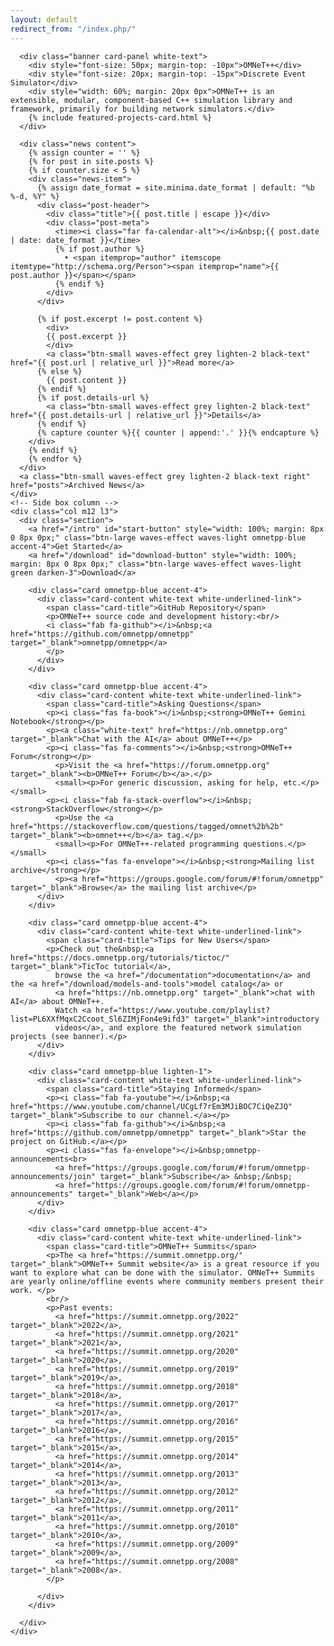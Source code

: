 ```yaml
---
layout: default
redirect_from: "/index.php/"
---
```

<div class="frontcontainer row">
    <div class="col m12 l9 section">

      <div class="banner card-panel white-text">
        <div style="font-size: 50px; margin-top: -10px">OMNeT++</div>
        <div style="font-size: 20px; margin-top: -15px">Discrete Event Simulator</div>
        <div style="width: 60%; margin: 20px 0px">OMNeT++ is an extensible, modular, component-based C++ simulation library and framework, primarily for building network simulators.</div>
        {% include featured-projects-card.html %}
      </div>

      <div class="news content">
        {% assign counter = '' %}
        {% for post in site.posts %}
        {% if counter.size < 5 %}
        <div class="news-item">
          {% assign date_format = site.minima.date_format | default: "%b %-d, %Y" %}
          <div class="post-header">
            <div class="title">{{ post.title | escape }}</div>
            <div class="post-meta">
              <time><i class="far fa-calendar-alt"></i>&nbsp;{{ post.date | date: date_format }}</time>
              {% if post.author %}
                • <span itemprop="author" itemscope itemtype="http://schema.org/Person"><span itemprop="name">{{ post.author }}</span></span>
              {% endif %}
            </div>
          </div>

          {% if post.excerpt != post.content %}
            <div>
            {{ post.excerpt }}
            </div>
            <a class="btn-small waves-effect grey lighten-2 black-text" href="{{ post.url | relative_url }}">Read more</a>
          {% else %}
            {{ post.content }}
          {% endif %}
          {% if post.details-url %}
            <a class="btn-small waves-effect grey lighten-2 black-text" href="{{ post.details-url | relative_url }}">Details</a>
          {% endif %}
          {% capture counter %}{{ counter | append:'.' }}{% endcapture %}
        </div>
        {% endif %}
        {% endfor %}
      </div>
      <a class="btn-small waves-effect grey lighten-2 black-text right" href="posts">Archived News</a>
    </div>
    <!-- Side box column -->
    <div class="col m12 l3">
      <div class="section">
        <a href="/intro" id="start-button" style="width: 100%; margin: 8px 0 8px 0px;" class="btn-large waves-effect waves-light omnetpp-blue accent-4">Get Started</a>
        <a href="/download" id="download-button" style="width: 100%; margin: 8px 0 8px 0px;" class="btn-large waves-effect waves-light green darken-3">Download</a>

        <div class="card omnetpp-blue accent-4">
          <div class="card-content white-text white-underlined-link">
            <span class="card-title">GitHub Repository</span>
            <p>OMNeT++ source code and development history:<br/>
            <i class="fab fa-github"></i>&nbsp;<a href="https://github.com/omnetpp/omnetpp" target="_blank">omnetpp/omnetpp</a>
            </p>
          </div>
        </div>

        <div class="card omnetpp-blue accent-4">
          <div class="card-content white-text white-underlined-link">
            <span class="card-title">Asking Questions</span>
            <p><i class="fas fa-book"></i>&nbsp;<strong>OMNeT++ Gemini Notebook</strong></p>
            <p><a class="white-text" href="https://nb.omnetpp.org" target="_blank">Chat with the AI</a> about OMNeT++</p>
            <p><i class="fas fa-comments"></i>&nbsp;<strong>OMNeT++ Forum</strong></p>
              <p>Visit the <a href="https://forum.omnetpp.org" target="_blank"><b>OMNeT++ Forum</b></a>.</p>
              <small><p>For generic discussion, asking for help, etc.</p></small>
            <p><i class="fab fa-stack-overflow"></i>&nbsp;<strong>StackOverflow</strong></p>
              <p>Use the <a href="https://stackoverflow.com/questions/tagged/omnet%2b%2b" target="_blank"><b>omnet++</b></a> tag.</p>
              <small><p>For OMNeT++-related programming questions.</p></small>
            <p><i class="fas fa-envelope"></i>&nbsp;<strong>Mailing list archive</strong></p>
              <p><a href="https://groups.google.com/forum/#!forum/omnetpp" target="_blank">Browse</a> the mailing list archive</p>              
          </div>
        </div>

        <div class="card omnetpp-blue accent-4">
          <div class="card-content white-text white-underlined-link">
            <span class="card-title">Tips for New Users</span>
            <p>Check out the&nbsp;<a href="https://docs.omnetpp.org/tutorials/tictoc/" target="_blank">TicToc tutorial</a>,
              browse the <a href="/documentation">documentation</a> and the <a href="/download/models-and-tools">model catalog</a> or
              <a href="https://nb.omnetpp.org" target="_blank">chat with AI</a> about OMNeT++.
              Watch <a href="https://www.youtube.com/playlist?list=PL6XXfMqxC2Ccoot_Sl6ZIMjFon4e9ifd3" target="_blank">introductory
              videos</a>, and explore the featured network simulation projects (see banner).</p>
          </div>
        </div>

        <div class="card omnetpp-blue lighten-1">
          <div class="card-content white-text white-underlined-link">
            <span class="card-title">Staying Informed</span>
            <p><i class="fab fa-youtube"></i>&nbsp;<a href="https://www.youtube.com/channel/UCgLf7rEm3MJiBOC7CiQeZJQ" target="_blank">Subscribe to our channel.</a></p>
            <p><i class="fab fa-github"></i>&nbsp;<a href="https://github.com/omnetpp/omnetpp" target="_blank">Star the project on GitHub.</a></p>
            <p><i class="fas fa-envelope"></i>&nbsp;omnetpp-announcements<br>
              <a href="https://groups.google.com/forum/#!forum/omnetpp-announcements/join" target="_blank">Subscribe</a> &nbsp;/&nbsp;
              <a href="https://groups.google.com/forum/#!forum/omnetpp-announcements" target="_blank">Web</a></p>
          </div>
        </div>

        <div class="card omnetpp-blue accent-4">
          <div class="card-content white-text white-underlined-link">
            <span class="card-title">OMNeT++ Summits</span>
            <p>The <a href="https://summit.omnetpp.org/" target="_blank">OMNeT++ Summit website</a> is a great resource if you want to explore what can be done with the simulator. OMNeT++ Summits are yearly online/offline events where community members present their work. </p>
            <br/>
            <p>Past events: 
              <a href="https://summit.omnetpp.org/2022" target="_blank">2022</a>,
              <a href="https://summit.omnetpp.org/2021" target="_blank">2021</a>,
              <a href="https://summit.omnetpp.org/2020" target="_blank">2020</a>,
              <a href="https://summit.omnetpp.org/2019" target="_blank">2019</a>,
              <a href="https://summit.omnetpp.org/2018" target="_blank">2018</a>,
              <a href="https://summit.omnetpp.org/2017" target="_blank">2017</a>,
              <a href="https://summit.omnetpp.org/2016" target="_blank">2016</a>,
              <a href="https://summit.omnetpp.org/2015" target="_blank">2015</a>,
              <a href="https://summit.omnetpp.org/2014" target="_blank">2014</a>,
              <a href="https://summit.omnetpp.org/2013" target="_blank">2013</a>,
              <a href="https://summit.omnetpp.org/2012" target="_blank">2012</a>,
              <a href="https://summit.omnetpp.org/2011" target="_blank">2011</a>,
              <a href="https://summit.omnetpp.org/2010" target="_blank">2010</a>,
              <a href="https://summit.omnetpp.org/2009" target="_blank">2009</a>,
              <a href="https://summit.omnetpp.org/2008" target="_blank">2008</a>.
            </p>
            
          </div>
        </div>

      </div>
    </div>
</div>


